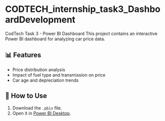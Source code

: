 # CODTECH_internship_task3_DashboardDevelopment
CodTech Task 3 - Power BI Dashboard
This project contains an interactive Power BI dashboard for analyzing car price data.

## 📊 Features
- Price distribution analysis
- Impact of fuel type and transmission on price
- Car age and depreciation trends

## 🚀 How to Use
1. Download the `.pbix` file.
2. Open it in [Power BI Desktop](https://powerbi.microsoft.com/).
